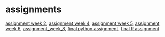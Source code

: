 # assignments
[assignment week 2](https://github.com/bramgroenewoud/assignments/blob/master/Assignment_week_2.ipynb),
[assignment week 4](https://github.com/bramgroenewoud/assignments/blob/master/Assignment_week_4.ipynb),
[assignment week 5](https://github.com/bramgroenewoud/assignments/blob/master/Assignment_week_5.ipynb),
[assignment week 6](https://github.com/bramgroenewoud/assignments/blob/master/Assignment_week_6.ipynb),
[assignment_week_8](https://github.com/bramgroenewoud/assignments/blob/master/assignment_week_8.ipynb),
[final python assignment](https://github.com/bramgroenewoud/assignments/blob/master/Final_Assignment_Python3.ipynb),
[final R assignment](https://github.com/bramgroenewoud/assignments/blob/master/OECD_R_exam3.ipynb)
